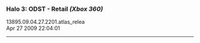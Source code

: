 ### Halo 3: ODST - Retail _(Xbox 360)_
13895.09.04.27.2201.atlas_relea  
Apr 27 2009 22:04:01  

---